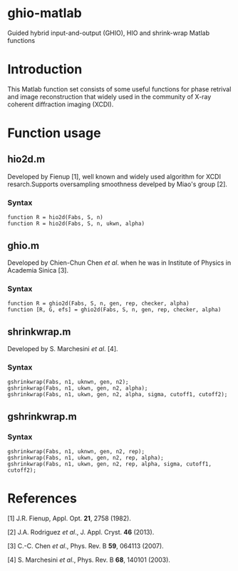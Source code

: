 ghio-matlab
===========

Guided hybrid input-and-output (GHIO), HIO and shrink-wrap Matlab functions

# Introduction 

This Matlab function set consists of some useful functions for phase retrival and image reconstruction that widely used in the community of X-ray coherent diffraction imaging (XCDI). 

# Function usage

## hio2d.m
Developed by Fienup [1], well known and widely used algorithm for XCDI resarch.Supports oversampling smoothness develped by Miao's group [2].

### Syntax
```
function R = hio2d(Fabs, S, n)
function R = hio2d(Fabs, S, n, ukwn, alpha)
```

## ghio.m
Developed by Chien-Chun Chen *et al*. when he was in Institute of Physics in Academia Sinica [3].

### Syntax
```
function R = ghio2d(Fabs, S, n, gen, rep, checker, alpha)
function [R, G, efs] = ghio2d(Fabs, S, n, gen, rep, checker, alpha)
```


## shrinkwrap.m
Developed by S. Marchesini *et al*. [4].

### Syntax
```
gshrinkwrap(Fabs, n1, uknwn, gen, n2);
gshrinkwrap(Fabs, n1, ukwn, gen, n2, alpha);
gshrinkwrap(Fabs, n1, ukwn, gen, n2, alpha, sigma, cutoff1, cutoff2);
```


## gshrinkwrap.m

### Syntax
```
gshrinkwrap(Fabs, n1, uknwn, gen, n2, rep);
gshrinkwrap(Fabs, n1, ukwn, gen, n2, rep, alpha);
gshrinkwrap(Fabs, n1, ukwn, gen, n2, rep, alpha, sigma, cutoff1, cutoff2);
```


# References

[1] J.R. Fienup, Appl. Opt. **21**, 2758 (1982).

[2] J.A. Rodriguez *et al*., J. Appl. Cryst. **46** (2013).

[3] C.-C. Chen *et al*., Phys. Rev. B **59**, 064113 (2007).

[4] S. Marchesini *et al*., Phys. Rev. B **68**, 140101 (2003).
